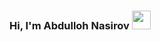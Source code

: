 ### Hi, I'm Abdulloh Nasirov <img src="https://media4.giphy.com/media/gM5qFksULw54NMWyry/giphy.gif?cid=ecf05e47j2zjih2yvq0qhfjahkh9ozhj9r6eyzo7v54v01ps&rid=giphy.gif&ct=s" width="30px">

<!--
**AbdullohNasirov/AbdullohNasirov** is a ✨ _special_ ✨ repository because its `README.md` (this file) appears on your GitHub profile.

Here are some ideas to get you started:

- 🔭 I’m currently working on ...
- 🌱 I’m currently learning ...
- 👯 I’m looking to collaborate on ...
- 🤔 I’m looking for help with ...
- 💬 Ask me about ...
- 📫 How to reach me: ...
- 😄 Pronouns: ...
- ⚡ Fun fact: ...
-->
